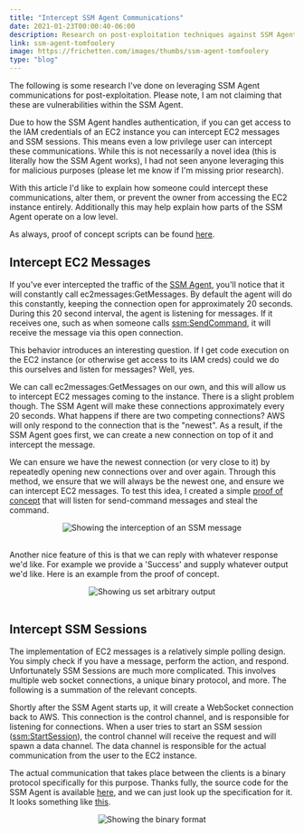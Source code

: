 ```yaml
---
title: "Intercept SSM Agent Communications"
date: 2021-01-23T00:00:40-06:00
description: Research on post-exploitation techniques against SSM Agent abusing send-command and start-session.
link: ssm-agent-tomfoolery
image: https://frichetten.com/images/thumbs/ssm-agent-tomfoolery
type: "blog"
---
```

The following is some research I've done on leveraging SSM Agent communications for post-exploitation. Please note, I am not claiming that these are vulnerabilities within the SSM Agent.

Due to how the SSM Agent handles authentication, if you can get access to the IAM credentials of an EC2 instance you can intercept EC2 messages and SSM sessions. This means even a low privilege user can intercept these communications. While this is not necessarily a novel idea (this is literally how the SSM Agent works), I had not seen anyone leveraging this for malicious purposes (please let me know if I'm missing prior research).

With this article I'd like to explain how someone could intercept these communications, alter them, or prevent the owner from accessing the EC2 instance entirely. Additionally this may help explain how parts of the SSM Agent operate on a low level.

As always, proof of concept scripts can be found [here](https://github.com/Frichetten/ssm-agent-research).

## Intercept EC2 Messages

If you've ever intercepted the traffic of the [SSM Agent](https://github.com/aws/amazon-ssm-agent), you'll notice that it will constantly call ec2messages:GetMessages. By default the agent will do this constantly, keeping the connection open for approximately 20 seconds. During this 20 second interval, the agent is listening for messages. If it receives one, such as when someone calls [ssm:SendCommand](https://docs.aws.amazon.com/cli/latest/reference/ssm/send-command.html), it will receive the message via this open connection.

This behavior introduces an interesting question. If I get code execution on the EC2 instance (or otherwise get access to its IAM creds) could we do this ourselves and listen for messages? Well, yes.

We can call ec2messages:GetMessages on our own, and this will allow us to intercept EC2 messages coming to the instance. There is a slight problem though. The SSM Agent will make these connections approximately every 20 seconds. What happens if there are two competing connections? AWS will only respond to the connection that is the "newest". As a result, if the SSM Agent goes first, we can create a new connection on top of it and intercept the message.

We can ensure we have the newest connection (or very close to it) by repeatedly opening new connections over and over again. Through this method, we ensure that we will always be the newest one, and ensure we can intercept EC2 messages. To test this idea, I created a simple [proof of concept](https://github.com/Frichetten/ssm-agent-research/tree/main/ssm-send-command-interception) that will listen for send-command messages and steal the command.

<center><img src="/images/blog/ssm-agent-tomfoolery/intercept_message.png" loading="lazy" alt="Showing the interception of an SSM message" /></center><br>

Another nice feature of this is that we can reply with whatever response we'd like. For example we provide a 'Success' and supply whatever output we'd like. Here is an example from the proof of concept.

<center><img src="/images/blog/ssm-agent-tomfoolery/modified_output.png" loading="lazy" alt="Showing us set arbitrary output" /></center><br>

## Intercept SSM Sessions

The implementation of EC2 messages is a relatively simple polling design. You simply check if you have a message, perform the action, and respond. Unfortunately SSM Sessions are much more complicated. This involves multiple web socket connections, a unique binary protocol, and more. The following is a summation of the relevant concepts.

Shortly after the SSM Agent starts up, it will create a WebSocket connection back to AWS. This connection is the control channel, and is responsible for listening for connections. When a user tries to start an SSM session ([ssm:StartSession](https://docs.aws.amazon.com/cli/latest/reference/ssm/start-session.html)), the control channel will receive the request and will spawn a data channel. The data channel is responsible for the actual communication from the user to the EC2 instance. 

The actual communication that takes place between the clients is a binary protocol specifically for this purpose. Thanks fully, the source code for the SSM Agent is available [here](https://github.com/aws/amazon-ssm-agent), and we can just look up the specification for it. It looks something like [this](https://github.com/aws/amazon-ssm-agent/blob/21c85d674bbb44dd13cd8738d1b9d86658a6b18e/agent/session/contracts/agentmessage.go#L73).

<center><img src="/images/blog/ssm-agent-tomfoolery/format.png" loading="lazy" alt="Showing the binary format" /></center><br>

